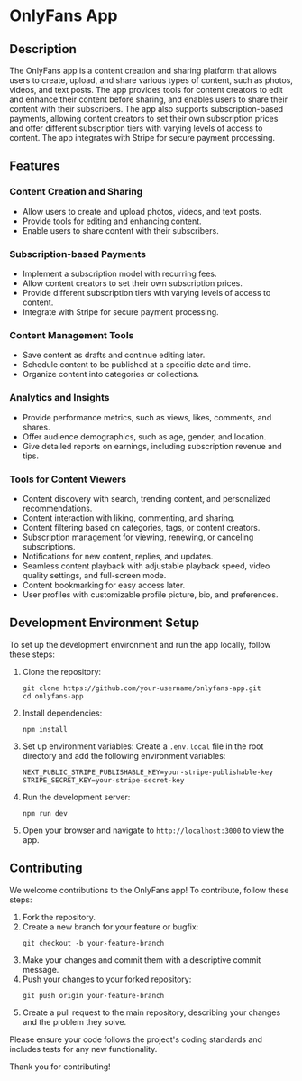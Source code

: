 # OnlyFans App

## Description

The OnlyFans app is a content creation and sharing platform that allows users to create, upload, and share various types of content, such as photos, videos, and text posts. The app provides tools for content creators to edit and enhance their content before sharing, and enables users to share their content with their subscribers. The app also supports subscription-based payments, allowing content creators to set their own subscription prices and offer different subscription tiers with varying levels of access to content. The app integrates with Stripe for secure payment processing.

## Features

### Content Creation and Sharing
- Allow users to create and upload photos, videos, and text posts.
- Provide tools for editing and enhancing content.
- Enable users to share content with their subscribers.

### Subscription-based Payments
- Implement a subscription model with recurring fees.
- Allow content creators to set their own subscription prices.
- Provide different subscription tiers with varying levels of access to content.
- Integrate with Stripe for secure payment processing.

### Content Management Tools
- Save content as drafts and continue editing later.
- Schedule content to be published at a specific date and time.
- Organize content into categories or collections.

### Analytics and Insights
- Provide performance metrics, such as views, likes, comments, and shares.
- Offer audience demographics, such as age, gender, and location.
- Give detailed reports on earnings, including subscription revenue and tips.

### Tools for Content Viewers
- Content discovery with search, trending content, and personalized recommendations.
- Content interaction with liking, commenting, and sharing.
- Content filtering based on categories, tags, or content creators.
- Subscription management for viewing, renewing, or canceling subscriptions.
- Notifications for new content, replies, and updates.
- Seamless content playback with adjustable playback speed, video quality settings, and full-screen mode.
- Content bookmarking for easy access later.
- User profiles with customizable profile picture, bio, and preferences.

## Development Environment Setup

To set up the development environment and run the app locally, follow these steps:

1. Clone the repository:
   ```
   git clone https://github.com/your-username/onlyfans-app.git
   cd onlyfans-app
   ```

2. Install dependencies:
   ```
   npm install
   ```

3. Set up environment variables:
   Create a `.env.local` file in the root directory and add the following environment variables:
   ```
   NEXT_PUBLIC_STRIPE_PUBLISHABLE_KEY=your-stripe-publishable-key
   STRIPE_SECRET_KEY=your-stripe-secret-key
   ```

4. Run the development server:
   ```
   npm run dev
   ```

5. Open your browser and navigate to `http://localhost:3000` to view the app.

## Contributing

We welcome contributions to the OnlyFans app! To contribute, follow these steps:

1. Fork the repository.
2. Create a new branch for your feature or bugfix:
   ```
   git checkout -b your-feature-branch
   ```
3. Make your changes and commit them with a descriptive commit message.
4. Push your changes to your forked repository:
   ```
   git push origin your-feature-branch
   ```
5. Create a pull request to the main repository, describing your changes and the problem they solve.

Please ensure your code follows the project's coding standards and includes tests for any new functionality.

Thank you for contributing!
